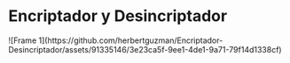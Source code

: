 <h1>Encriptador y Desincriptador</h1>
![Frame 1](https://github.com/herbertguzman/Encriptador-Desincriptador/assets/91335146/3e23ca5f-9ee1-4de1-9a71-79f14d1338cf)
